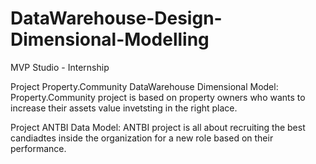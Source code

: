 # DataWarehouse-Design-Dimensional-Modelling
MVP Studio - Internship

Project Property.Community DataWarehouse Dimensional Model:
Property.Community project is based on property owners who wants to increase their assets value invetsting in the right place.

Project ANTBI Data Model:
ANTBI project is all about recruiting the best candiadtes inside the organization for a new role based on their performance.
